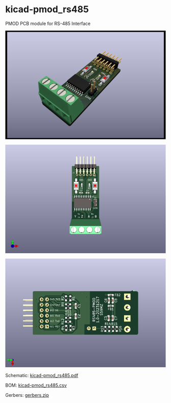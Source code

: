 # kicad-pmod_rs485
PMOD PCB module for RS-485 Interface 


![alt text](kicad-pmod_rs485_3d.png)

![alt text](kicad-pmod_rs485_top.png)

![alt text](kicad-pmod_rs485_bot.png)

Schematic:
[kicad-pmod_rs485.pdf](kicad-pmod_rs485.pdf)

BOM:
[kicad-pmod_rs485.csv](kicad-pmod_rs485.csv)

Gerbers:
[gerbers.zip](https://github.com/s59mz/kicad-pmod_rs485/raw/main/gerbers.zip)
